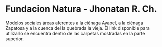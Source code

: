 # Fundacion Natura - Jhonatan R. Ch.
Modelos sociales áreas aferentes a la ciénaga Ayapel, a la ciénaga Zapatosa y a la cuenca del la quebrada la vieja.
El link disponible para utilizarlo se encuentra dentro de las carpetas mostradas en la parte superior.
